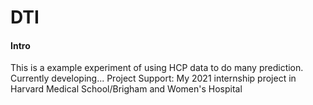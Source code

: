 # DTI

#### Intro
This is a example experiment of using HCP data to do many prediction. 
Currently developing...
Project Support: My 2021 internship project in Harvard Medical School/Brigham and Women's Hospital

